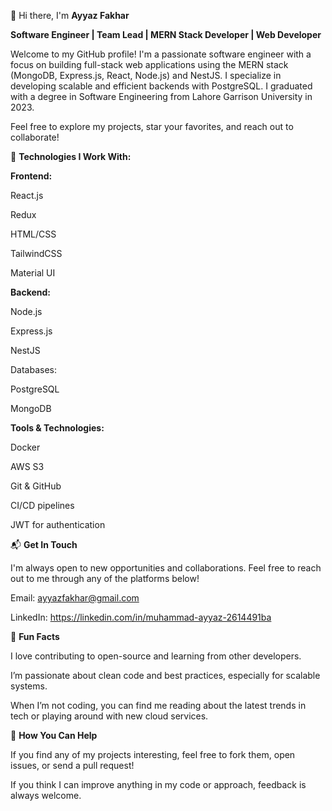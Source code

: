 👋 Hi there, I'm **Ayyaz Fakhar**

**Software Engineer | Team Lead | MERN Stack Developer | Web Developer**

Welcome to my GitHub profile! I'm a passionate software engineer with a focus on building full-stack web applications using the MERN stack (MongoDB, Express.js, React, Node.js) and NestJS. I specialize in developing scalable and efficient backends with PostgreSQL. I graduated with a degree in Software Engineering from Lahore Garrison University in 2023.

Feel free to explore my projects, star your favorites, and reach out to collaborate!

🚀 **Technologies I Work With:**

**Frontend:**

React.js

Redux

HTML/CSS

TailwindCSS

Material UI

**Backend:**

Node.js

Express.js

NestJS

Databases:

PostgreSQL

MongoDB

**Tools & Technologies:**

Docker

AWS S3

Git & GitHub

CI/CD pipelines

JWT for authentication


📬 **Get In Touch**

I'm always open to new opportunities and collaborations. Feel free to reach out to me through any of the platforms below!

Email: ayyazfakhar@gmail.com

LinkedIn: https://linkedin.com/in/muhammad-ayyaz-2614491ba


🌱 **Fun Facts**

I love contributing to open-source and learning from other developers.

I’m passionate about clean code and best practices, especially for scalable systems.

When I’m not coding, you can find me reading about the latest trends in tech or playing around with new cloud services.


🎯 **How You Can Help**

If you find any of my projects interesting, feel free to fork them, open issues, or send a pull request!

If you think I can improve anything in my code or approach, feedback is always welcome.

